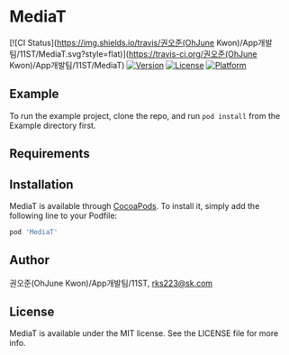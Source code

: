 # MediaT

[![CI Status](https://img.shields.io/travis/권오준(OhJune Kwon)/App개발팀/11ST/MediaT.svg?style=flat)](https://travis-ci.org/권오준(OhJune Kwon)/App개발팀/11ST/MediaT)
[![Version](https://img.shields.io/cocoapods/v/MediaT.svg?style=flat)](https://cocoapods.org/pods/MediaT)
[![License](https://img.shields.io/cocoapods/l/MediaT.svg?style=flat)](https://cocoapods.org/pods/MediaT)
[![Platform](https://img.shields.io/cocoapods/p/MediaT.svg?style=flat)](https://cocoapods.org/pods/MediaT)

## Example

To run the example project, clone the repo, and run `pod install` from the Example directory first.

## Requirements

## Installation

MediaT is available through [CocoaPods](https://cocoapods.org). To install
it, simply add the following line to your Podfile:

```ruby
pod 'MediaT'
```

## Author

권오준(OhJune Kwon)/App개발팀/11ST, rks223@sk.com

## License

MediaT is available under the MIT license. See the LICENSE file for more info.
